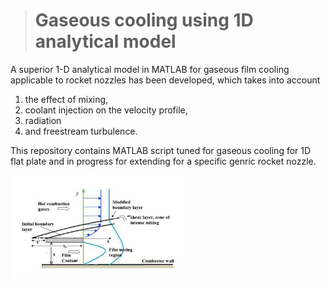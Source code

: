 ># Gaseous cooling using 1D analytical model 

A superior 1-D analytical model in MATLAB for  gaseous film cooling applicable to rocket nozzles has been developed, which takes into account
1) the effect of mixing,
2) coolant injection on the velocity profile,
3) radiation 
4) and freestream turbulence.


This repository contains MATLAB script tuned for gaseous cooling for 1D flat plate and in progress for extending for a specific genric rocket nozzle.

<img src="cooling.png" width="55%" />
